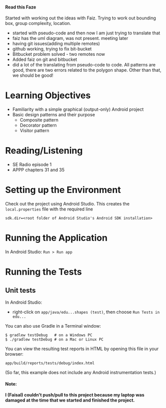 
#### Read this Faze
Started with working out the ideas with Faiz.
Trying to work out bounding box, group complexity, 
location. 
* started with pseudo-code and then now I am just trying 
to translate that
* faiz has the uml diagram, was not present. meeting later
* having git issues(adding multiple remotes)
* github working, trying to fix bit-bucket
* Bitbucket problem solved - two remotes now 
* Added faiz on git and bitbucket 
* did a lot of the translating from pseudo-code to code. All patterns are good, 
there are two errors related to the polygon shape. Other than that, we should be good!
# Learning Objectives
* Familiarity with a simple graphical (output-only) Android project
* Basic design patterns and their purpose
    * Composite pattern
    * Decorator pattern
    * Visitor pattern
# Reading/Listening

* SE Radio episode 1
* APPP chapters 31 and 35

# Setting up the Environment

Check out the project using Android Studio. This creates the `local.properties` file
with the required line

    sdk.dir=<root folder of Android Studio's Android SDK installation>

# Running the Application

In Android Studio: `Run > Run app`

# Running the Tests

## Unit tests

In Android Studio:

* right-click on `app/java/edu...shapes (test)`, then choose `Run Tests in edu...`

You can also use Gradle in a Terminal window:

    $ gradlew testDebug   # on a Windows PC
    $ ./gradlew testDebug # on a Mac or Linux PC

You can view the resulting test reports in HTML by opening this file in your browser:

    app/build/reports/tests/debug/index.html

(So far, this example does not include any Android instrumentation tests.)
#### Note:
__I (Faisal) couldn't push/pull to this project because my laptop was damaged at the time that we started and finished the project.__